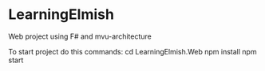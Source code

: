 # LearningElmish
Web project using F# and mvu-architecture

To start project do this commands:
cd LearningElmish.Web
npm install
npm start
